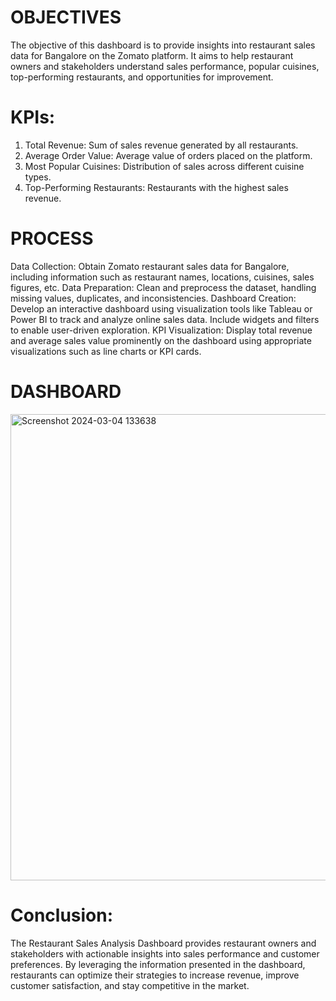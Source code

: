 # OBJECTIVES
The objective of this dashboard is to provide insights into restaurant sales data for Bangalore on the Zomato platform. It aims to help restaurant owners and stakeholders understand sales performance, popular cuisines, top-performing restaurants, and opportunities for improvement.

# KPIs:
1. Total Revenue: Sum of sales revenue generated by all restaurants.
2. Average Order Value: Average value of orders placed on the platform.
3. Most Popular Cuisines: Distribution of sales across different cuisine types.
4. Top-Performing Restaurants: Restaurants with the highest sales revenue.

# PROCESS
Data Collection: Obtain Zomato restaurant sales data for Bangalore, including information such as restaurant names, locations, cuisines, sales figures, etc.
Data Preparation: Clean and preprocess the dataset, handling missing values, duplicates, and inconsistencies.
Dashboard Creation: Develop an interactive dashboard using visualization tools like Tableau or Power BI to track and analyze online sales data. Include widgets and filters to enable user-driven exploration.
KPI Visualization: Display total revenue and average sales value prominently on the dashboard using appropriate visualizations such as line charts or KPI cards.

# DASHBOARD

<img width="746" alt="Screenshot 2024-03-04 133638" src="https://github.com/SwetaMallick01/Restaurant-Sales-Analysis-Dashboard/assets/132562651/e8757cd4-4ec4-4396-a0d6-76a2610f7020">

# Conclusion:
The Restaurant Sales Analysis Dashboard provides restaurant owners and stakeholders with actionable insights into sales performance and customer preferences. By leveraging the information presented in the dashboard, restaurants can optimize their strategies to increase revenue, improve customer satisfaction, and stay competitive in the market.
